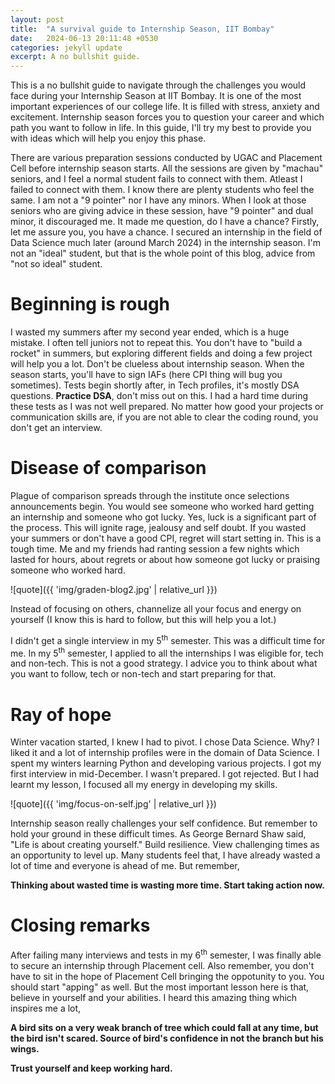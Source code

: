 ```yaml
---
layout: post
title:  "A survival guide to Internship Season, IIT Bombay"
date:   2024-06-13 20:11:48 +0530
categories: jekyll update
excerpt: A no bullshit guide.  
---
```


This is a no bullshit guide to navigate through the challenges you would face during your Internship Season at IIT Bombay. It is one of the most important experiences of our college life. It is filled with stress, anxiety and excitement. Internship season forces you to question your career and which path you want to follow in life. In this guide, I'll try my best to provide you with ideas which will help you enjoy this phase.

There are various preparation sessions conducted by UGAC and Placement Cell before internship season starts. All the sessions are given by "machau" seniors, and I feel a normal student fails to connect with them. Atleast I failed to connect with them. I know there are plenty students who feel the same. I am not a "9 pointer" nor I have any minors. When I look at those seniors who are giving advice in these session, have "9 pointer" and dual minor, it discouraged me. It made me question, do I have a chance? Firstly, let me assure you, you have a chance. I secured an internship in the field of Data Science much later (around March 2024) in the internship season. I'm not an "ideal" student, but that is the whole point of this blog, advice from "not so ideal" student.

# Beginning is rough

I wasted my summers after my second year ended, which is a huge mistake. I often tell juniors not to repeat this. You don't have to "build a rocket" in summers, but exploring different fields and doing a few project will help you a lot. Don't be clueless about internship season. When the season starts, you'll have to sign IAFs (here CPI thing will bug you sometimes). Tests begin shortly after, in Tech profiles, it's mostly DSA questions. **Practice DSA**, don't miss out on this. I had a hard time during these tests as I was not well prepared. No matter how good your projects or communication skills are, if you are not able to clear the coding round, you don't get an interview. 

# Disease of comparison
 
Plague of comparison spreads through the institute once selections announcements begin. You would see someone who worked hard getting an internship and someone who got lucky. Yes, luck is a significant part of the process. This will ignite rage, jealousy and self doubt. If you wasted your summers or don't have a good CPI, regret will start setting in. This is a tough time. Me and my friends had ranting session a few nights which lasted for hours, about regrets or about how someone got lucky or praising someone who worked hard. 

![quote]({{ 'img/graden-blog2.jpg' | relative_url }})

Instead of focusing on others, channelize all your focus and energy on yourself (I know this is hard to follow, but this will help you a lot.)

I didn't get a single interview in my 5<sup>th</sup> semester. This was a difficult time for me. In my 5<sup>th</sup> semester, I applied to all the internships I was eligible for, tech and non-tech. This is not a good strategy. I advice you to think about what you want to follow, tech or non-tech and start preparing for that.

# Ray of hope

Winter vacation started, I knew I had to pivot. I chose Data Science. Why? I liked it and a lot of internship profiles were in the domain of Data Science. I spent my winters learning Python and developing various projects. I got my first interview in mid-December. I wasn't prepared. I got rejected. But I had learnt my lesson, I focused all my energy in developing my skills.

![quote]({{ 'img/focus-on-self.jpg' | relative_url }})

Internship season really challenges your self confidence. But remember to hold your ground in these difficult times. As George Bernard Shaw said, "Life is about creating yourself." Build resilience. View challenging times as an opportunity to level up. Many students feel that, I have already wasted a lot of time and everyone is ahead of me. But remember,

**Thinking about wasted time is wasting more time. Start taking action now.**



# Closing remarks

After failing many interviews and tests in my 6<sup>th</sup> semester, I was finally able to secure an internship through Placement cell. Also remember, you don't have to sit in the hope of Placement Cell bringing the oppotunity to you. You should start "apping" as well. But the most important lesson here is that, believe in yourself and your abilities. I heard this amazing thing which inspires me a lot,

**A bird sits on a very weak branch of tree which could fall at any time, but the bird isn't scared. Source of bird's confidence in not the branch but his wings.**

**Trust yourself and keep working hard.**